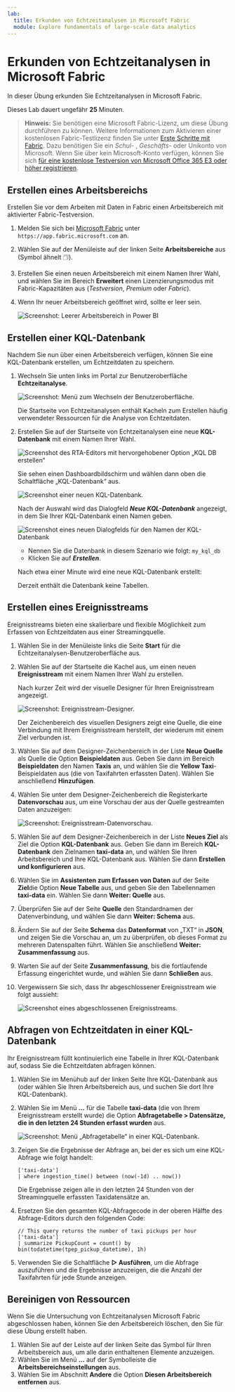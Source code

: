 ```yaml
---
lab:
  title: Erkunden von Echtzeitanalysen in Microsoft Fabric
  module: Explore fundamentals of large-scale data analytics
---
```


# Erkunden von Echtzeitanalysen in Microsoft Fabric

In dieser Übung erkunden Sie Echtzeitanalysen in Microsoft Fabric.

Dieses Lab dauert ungefähr **25** Minuten.

> **Hinweis:** Sie benötigen eine Microsoft Fabric-Lizenz, um diese Übung durchführen zu können. Weitere Informationen zum Aktivieren einer kostenlosen Fabric-Testlizenz finden Sie unter [Erste Schritte mit Fabric](https://learn.microsoft.com/fabric/get-started/fabric-trial). Dazu benötigen Sie ein *Schul-* , *Geschäfts-* oder Unikonto von Microsoft. Wenn Sie über kein Microsoft-Konto verfügen, können Sie sich [für eine kostenlose Testversion von Microsoft Office 365 E3 oder höher registrieren](https://www.microsoft.com/microsoft-365/business/compare-more-office-365-for-business-plans).

## Erstellen eines Arbeitsbereichs

Erstellen Sie vor dem Arbeiten mit Daten in Fabric einen Arbeitsbereich mit aktivierter Fabric-Testversion.

1. Melden Sie sich bei [Microsoft Fabric](https://app.fabric.microsoft.com) unter `https://app.fabric.microsoft.com` an.
2. Wählen Sie auf der Menüleiste auf der linken Seite **Arbeitsbereiche** aus (Symbol ähnelt &#128455;).
3. Erstellen Sie einen neuen Arbeitsbereich mit einem Namen Ihrer Wahl, und wählen Sie im Bereich **Erweitert** einen Lizenzierungsmodus mit Fabric-Kapazitäten aus (*Testversion*, *Premium* oder *Fabric*).
4. Wenn Ihr neuer Arbeitsbereich geöffnet wird, sollte er leer sein.

    ![Screenshot: Leerer Arbeitsbereich in Power BI](./images/new-workspace.png)

## Erstellen einer KQL-Datenbank

Nachdem Sie nun über einen Arbeitsbereich verfügen, können Sie eine KQL-Datenbank erstellen, um Echtzeitdaten zu speichern.

1. Wechseln Sie unten links im Portal zur Benutzeroberfläche **Echtzeitanalyse**.

    ![Screenshot: Menü zum Wechseln der Benutzeroberfläche.](./images/fabric-real-time.png)

    Die Startseite von Echtzeitanalysen enthält Kacheln zum Erstellen häufig verwendeter Ressourcen für die Analyse von Echtzeitdaten.

2. Erstellen Sie auf der Startseite von Echtzeitanalysen eine neue **KQL-Datenbank** mit einem Namen Ihrer Wahl.

    ![Screenshot des RTA-Editors mit hervorgehobener Option „KQL DB erstellen“](./images/create-kql-db.png)

   Sie sehen einen Dashboardbildschirm und wählen dann oben die Schaltfläche „KQL-Datenbank“ aus.

    ![Screenshot einer neuen KQL-Datenbank.](./images/kql-database.png)

    Nach der Auswahl wird das Dialogfeld ***Neue KQL-Datenbank*** angezeigt, in dem Sie Ihrer KQL-Datenbank einen Namen geben.

    ![Screenshot eines neuen Dialogfelds für den Namen der KQL-Datenbank](./images/name-kql-db.png)

   - Nennen Sie die Datenbank in diesem Szenario wie folgt: `my_kql_db`
   - Klicken Sie auf ***Erstellen***.
  
    Nach etwa einer Minute wird eine neue KQL-Datenbank erstellt:

    Derzeit enthält die Datenbank keine Tabellen.

## Erstellen eines Ereignisstreams

Ereignisstreams bieten eine skalierbare und flexible Möglichkeit zum Erfassen von Echtzeitdaten aus einer Streamingquelle.

1. Wählen Sie in der Menüleiste links die Seite **Start** für die Echtzeitanalysen-Benutzeroberfläche aus.
1. Wählen Sie auf der Startseite die Kachel aus, um einen neuen **Ereignisstream** mit einem Namen Ihrer Wahl zu erstellen.

    Nach kurzer Zeit wird der visuelle Designer für Ihren Ereignisstream angezeigt.

    ![Screenshot: Ereignisstream-Designer.](./images/eventstream-designer.png)

    Der Zeichenbereich des visuellen Designers zeigt eine Quelle, die eine Verbindung mit Ihrem Ereignisstream herstellt, der wiederum mit einem Ziel verbunden ist.

1. Wählen Sie auf dem Designer-Zeichenbereich in der Liste **Neue Quelle** als Quelle die Option **Beispieldaten** aus. Geben Sie dann im Bereich **Beispieldaten** den Namen **Taxis** an, und wählen Sie die **Yellow Taxi**-Beispieldaten aus (die von Taxifahrten erfassten Daten). Wählen Sie anschließend **Hinzufügen**.
1. Wählen Sie unter dem Designer-Zeichenbereich die Registerkarte **Datenvorschau** aus, um eine Vorschau der aus der Quelle gestreamten Daten anzuzeigen:

    ![Screenshot: Ereignisstream-Datenvorschau.](./images/eventstream-preview.png)

1. Wählen Sie auf dem Designer-Zeichenbereich in der Liste **Neues Ziel** als Ziel die Option **KQL-Datenbank** aus. Geben Sie dann im Bereich **KQL-Datenbank** den Zielnamen **taxi-data** an, und wählen Sie Ihren Arbeitsbereich und Ihre KQL-Datenbank aus. Wählen Sie dann **Erstellen und konfigurieren** aus.
1. Wählen Sie im **Assistenten zum Erfassen von Daten** auf der Seite **Ziel**die Option **Neue Tabelle** aus, und geben Sie den Tabellennamen **taxi-data** ein. Wählen Sie dann **Weiter: Quelle** aus.
1. Überprüfen Sie auf der Seite **Quelle** den Standardnamen der Datenverbindung, und wählen Sie dann **Weiter: Schema** aus.
1. Ändern Sie auf der Seite **Schema** das **Datenformat** von „TXT“ in **JSON**, und zeigen Sie die Vorschau an, um zu überprüfen, ob dieses Format zu mehreren Datenspalten führt. Wählen Sie anschließend **Weiter: Zusammenfassung** aus.
1. Warten Sie auf der Seite **Zusammenfassung**, bis die fortlaufende Erfassung eingerichtet wurde, und wählen Sie dann **Schließen** aus.
1. Vergewissern Sie sich, dass Ihr abgeschlossener Ereignisstream wie folgt aussieht:

    ![Screenshot eines abgeschlossenen Ereignisstreams.](./images/complete-eventstream.png)

## Abfragen von Echtzeitdaten in einer KQL-Datenbank

Ihr Ereignisstream füllt kontinuierlich eine Tabelle in Ihrer KQL-Datenbank auf, sodass Sie die Echtzeitdaten abfragen können.

1. Wählen Sie im Menühub auf der linken Seite Ihre KQL-Datenbank aus (oder wählen Sie Ihren Arbeitsbereich aus, und suchen Sie dort Ihre KQL-Datenbank).
1. Wählen Sie im Menü **...** für die Tabelle **taxi-data** (die von Ihrem Ereignisstream erstellt wurde) die Option **Abfragetabelle > Datensätze, die in den letzten 24 Stunden erfasst wurden** aus.

    ![Screenshot: Menü „Abfragetabelle“ in einer KQL-Datenbank.](./images/kql-query.png)

1. Zeigen Sie die Ergebnisse der Abfrage an, bei der es sich um eine KQL-Abfrage wie folgt handelt:

    ```kql
    ['taxi-data']
    | where ingestion_time() between (now(-1d) .. now())
    ```

    Die Ergebnisse zeigen alle in den letzten 24 Stunden von der Streamingquelle erfassten Taxidatensätze an.

1. Ersetzen Sie den gesamten KQL-Abfragecode in der oberen Hälfte des Abfrage-Editors durch den folgenden Code:

    ```kql
    // This query returns the number of taxi pickups per hour
    ['taxi-data']
    | summarize PickupCount = count() by bin(todatetime(tpep_pickup_datetime), 1h)
    ```

1. Verwenden Sie die Schaltfläche **&#9655; Ausführen**, um die Abfrage auszuführen und die Ergebnisse anzuzeigen, die die Anzahl der Taxifahrten für jede Stunde anzeigen.

## Bereinigen von Ressourcen

Wenn Sie die Untersuchung von Echtzeitanalysen Microsoft Fabric abgeschlossen haben, können Sie den Arbeitsbereich löschen, den Sie für diese Übung erstellt haben.

1. Wählen Sie auf der Leiste auf der linken Seite das Symbol für Ihren Arbeitsbereich aus, um alle darin enthaltenen Elemente anzuzeigen.
2. Wählen Sie im Menü **...** auf der Symbolleiste die **Arbeitsbereichseinstellungen** aus.
3. Wählen Sie im Abschnitt **Andere** die Option **Diesen Arbeitsbereich entfernen** aus.
